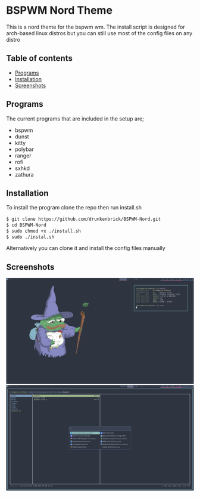 # BSPWM Nord Theme
This is a nord theme for the bspwm wm. The install script is designed for arch-based linux distros but you can still use most of the config files on any distro

## Table of contents
* [Programs](#programs)
* [Installation](#installation)
* [Screenshots](#screenshots)

## Programs 
The current programs that are included in the setup are;
* bspwm
* dunst
* kitty
* polybar
* ranger
* rofi
* sxhkd
* zathura

## Installation
To install the program clone the repo then run install.sh
```
$ git clone https://github.com/drunkenbrick/BSPWM-Nord.git
$ cd BSPWM-Nord
$ sudo chmod +x ./install.sh
$ sudo ./instal.sh
```
Alternatively you can clone it and install the config files manually

## Screenshots
![Screenshot 1](./Screenshots/image1.png)
![Screenshot 2](./Screenshots/image2.png)
